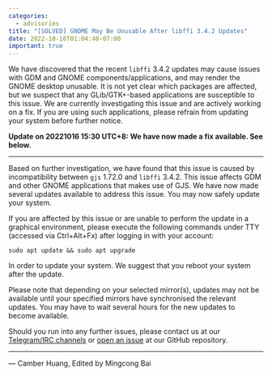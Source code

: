```yaml
---
categories:
  - advisories
title: "[SOLVED] GNOME May Be Unusable After libffi 3.4.2 Updates"
date: 2022-10-16T01:04:48-07:00
important: true
---
```


We have discovered that the recent `libffi` 3.4.2 updates may cause issues with GDM and GNOME components/applications, and may render the GNOME desktop unusable. It is not yet clear which packages are affected, but we suspect that any GLib/GTK+-based applications are susceptible to this issue. We are currently investigating this issue and are actively working on a fix. If you are using such applications, please refrain from updating your system before further notice.

**Update on 20221016 15:30 UTC+8: We have now made a fix available. See below.**

---

Based on further investigation, we have found that this issue is caused by incompatibility between `gjs` 1.72.0 and `libffi` 3.4.2. This issue affects GDM and other GNOME applications that makes use of GJS. We have now made several updates available to address this issue. You may now safely update your system.

If you are affected by this issue or are unable to perform the update in a graphical environment, please execute the following commands under TTY (accessed via Ctrl+Alt+Fx) after logging in with your account:

```
sudo apt update && sudo apt upgrade
```

In order to update your system. We suggest that you reboot your system after the update. 

Please note that depending on your selected mirror(s), updates may not be available until your specified mirrors have synchronised the relevant updates. You may have to wait several hours for the new updates to become available.

Should you run into any further issues, please contact us at our [Telegram/IRC channels](https://aosc.io/zh-cn/contact/) or [open an issue](https://github.com/AOSC-Dev/aosc-os-abbs/issues/new?assignees=&labels=&template=bug-report.yml) at our GitHub repository.

---

— Camber Huang, Edited by Mingcong Bai
